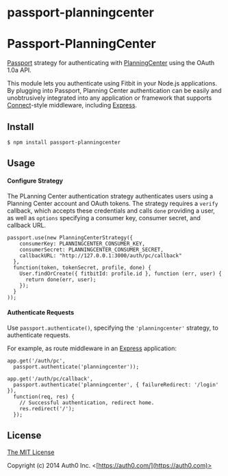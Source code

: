 passport-planningcenter
=======================

# Passport-PlanningCenter

[Passport](https://github.com/jaredhanson/passport) strategy for authenticating
with [PlanningCenter](http://get.planningcenteronline.com/api) using the OAuth 1.0a API.

This module lets you authenticate using Fitbit in your Node.js applications.
By plugging into Passport, Planning Center authentication can be easily and
unobtrusively integrated into any application or framework that supports
[Connect](http://www.senchalabs.org/connect/)-style middleware, including
[Express](http://expressjs.com/).

## Install

    $ npm install passport-planningcenter

## Usage

#### Configure Strategy

The PLanning Center authentication strategy authenticates users using a Planning Center account
and OAuth tokens.  The strategy requires a `verify` callback, which accepts
these credentials and calls `done` providing a user, as well as `options`
specifying a consumer key, consumer secret, and callback URL.

    passport.use(new PlanningCenterStrategy({
        consumerKey: PLANNINGCENTER_CONSUMER_KEY,
        consumerSecret: PLANNINGCENTER_CONSUMER_SECRET,
        callbackURL: "http://127.0.0.1:3000/auth/pc/callback"
      },
      function(token, tokenSecret, profile, done) {
        User.findOrCreate({ fitbitId: profile.id }, function (err, user) {
          return done(err, user);
        });
      }
    ));

#### Authenticate Requests

Use `passport.authenticate()`, specifying the `'planningcenter'` strategy, to
authenticate requests.

For example, as route middleware in an [Express](http://expressjs.com/)
application:

    app.get('/auth/pc',
      passport.authenticate('planningcenter'));

    app.get('/auth/pc/callback', 
      passport.authenticate('planningcenter', { failureRedirect: '/login' }),
      function(req, res) {
        // Successful authentication, redirect home.
        res.redirect('/');
      });

## License

[The MIT License](http://opensource.org/licenses/MIT)

Copyright (c) 2014 Auth0 Inc. <[https://auth0.com/](https://auth0.com)>

